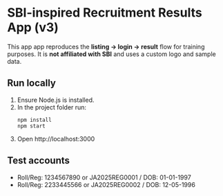 # SBI-inspired Recruitment Results App (v3)

This app app reproduces the **listing -> login -> result** flow for training purposes.
It is **not affiliated with SBI** and uses a custom logo and sample data.

## Run locally
1. Ensure Node.js is installed.
2. In the project folder run:
   ```
   npm install
   npm start
   ```
3. Open http://localhost:3000

## Test accounts
- Roll/Reg: 1234567890 or JA2025REG0001 / DOB: 01-01-1997
- Roll/Reg: 2233445566 or JA2025REG0002 / DOB: 12-05-1996

